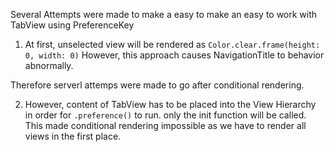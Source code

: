 Several Attempts were made to make a easy to make an easy to work with TabView using PreferenceKey


1. At first, unselected view will be rendered as `Color.clear.frame(height: 0, width: 0)` However, this approach causes NavigationTitle to behavior abnormally.

Therefore serverl attemps were made to go after conditional rendering.

2. However, content of TabView has to be placed into the View Hierarchy in order for `.preference()` to run. only the init function will be called. This made conditional rendering impossible as we have to render all views in the first place.


